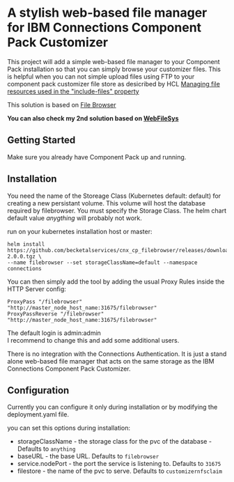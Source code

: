 # A stylish web-based file manager for IBM Connections Component Pack Customizer

This project will add a simple web-based file manager to your Component Pack installation so that you can simply browse your customizer files. This is helpful when you can not simple upload files using FTP to your component pack customizer file store as desicribed by HCL [Managing file resources used in the "include-files" property](https://help.hcltechsw.com/connections/v65/admin/customize/custom_customizer_props_include_files.html) 

This solution is based on [File Browser](https://filebrowser.github.io/)

**You can also check my 2nd solution based on [WebFileSys](https://github.com/becketalservices/cnx_cp_filebrowser/tree/webfilesys)**

## Getting Started

Make sure you already have Component Pack up and running.

## Installation

You need the name of the Storeage Class (Kubernetes default: default) for creating a new persistant volume. This volume will host the database required by filebrowser. You must specify the Storage Class. The helm chart default value _anygthing_ will probably not work.

run on your kubernetes installation host or master:
```
helm install https://github.com/becketalservices/cnx_cp_filebrowser/releases/download/v2.0.0/filebrowser-2.0.0.tgz \
--name filebrowser --set storageClassName=default --namespace connections
```

You can then simply add the tool by adding the usual Proxy Rules inside the HTTP Server config:

```
ProxyPass "/filebrowser" "http://master_node_host_name:31675/filebrowser" 
ProxyPassReverse "/filebrowser" "http://master_node_host_name:31675/filebrowser"
```

The default login is admin:admin  
I recommend to change this and add some additional users.

There is no integration with the Connections Authentication. It is just a stand alone web-based file manager that acts on the same storage as the IBM Connections Component Pack Customizer.

## Configuration

Currently you can configure it only during installation or by modifying the deployment.yaml file.  

you can set this options during installation:
* storageClassName - the storage class for the pvc of the database - Defaults to `anything`
* baseURL - the base URL. Defaults to `filebrowser`
* service.nodePort - the port the service is listening to. Defaults to `31675`
* filestore - the name of the pvc to serve. Defaults to `customizernfsclaim`

